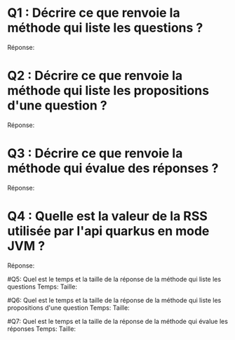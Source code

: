 # Q1 : Décrire ce que renvoie la méthode qui liste les questions ?
Réponse:

# Q2 : Décrire ce que renvoie la méthode qui liste les propositions d'une question ?
Réponse:

# Q3 : Décrire ce que renvoie la méthode qui évalue des réponses ?
Réponse:

# Q4 : Quelle est la valeur de la RSS utilisée par l'api quarkus en mode JVM ?
Réponse:

#Q5: Quel est le temps et la taille de la réponse  de la méthode qui liste les questions
Temps:
Taille:

#Q6: Quel est le temps et la taille de la réponse  de la méthode qui liste les propositions d'une question
Temps:
Taille:

#Q7: Quel est le temps et la taille de la réponse  de la méthode qui évalue les réponses
Temps:
Taille:
